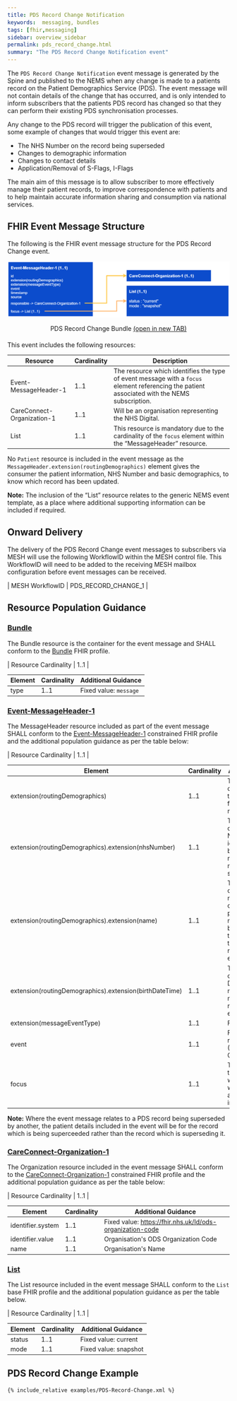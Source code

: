 ```yaml
---
title: PDS Record Change Notification
keywords:  messaging, bundles
tags: [fhir,messaging]
sidebar: overview_sidebar
permalink: pds_record_change.html
summary: "The PDS Record Change Notification event"
---
```


The `PDS Record Change Notification` event message is generated by the Spine and published to the NEMS when any change is made to a patients record on the Patient Demographics Service (PDS). The event message will not contain details of the change that has occurred, and is only intended to inform subscribers that the patients PDS record has changed so that they can perform their existing PDS synchronisation processes.

Any change to the PDS record will trigger the publication of this event, some example of changes that would trigger this event are:

- The NHS Number on the record being superseded
- Changes to demographic information
- Changes to contact details
- Application/Removal of S-Flags, I-Flags

The main aim of this message is to allow subscriber to more effectively manage their patient records, to improve correspondence with patients and to help maintain accurate information sharing and consumption via national services.


## FHIR Event Message Structure 
 
The following is the FHIR event message structure for the PDS Record Change event.

<div style="text-align:center; margin-bottom:20px" >
	<a href="images/messages/pds_change_bundle.png" target="_blank"><img src="images/messages/pds_change_bundle.png"></a>
	<p>PDS Record Change Bundle <a href="images/messages/pds_change_bundle.png" target="_blank">(open in new TAB)</a></p>
</div>


This event includes the following resources: 

| Resource | Cardinality | Description |
| --- | --- | --- |
| Event-MessageHeader-1 | 1..1 | The resource which identifies the type of event message with a `focus` element referencing the patient associated with the NEMS subscription. |
| CareConnect-Organization-1 | 1..1 | Will be an organisation representing the NHS Digital. |
| List | 1..1 | This resource is mandatory due to the cardinality of the `focus` element within the “MessageHeader” resource. |

No `Patient` resource is included in the event message as the `MessageHeader.extension(routingDemographics)` element gives the consumer the patient information, NHS Number and basic demographics, to know which record has been updated. 

**Note:** The inclusion of the “List” resource relates to the generic NEMS event template, as a place where additional supporting information can be included if required.


## Onward Delivery 

The delivery of the PDS Record Change event messages to subscribers via MESH will use the following WorkflowID within the MESH control file. This WorkflowID will need to be added to the receiving MESH mailbox configuration before event messages can be received. 

| MESH WorkflowID | PDS_RECORD_CHANGE_1 |


## Resource Population Guidance 


### [Bundle](http://hl7.org/fhir/STU3/StructureDefinition/Bundle)

The Bundle resource is the container for the event message and SHALL conform to the [Bundle](http://hl7.org/fhir/STU3/StructureDefinition/Bundle) FHIR profile.

| Resource Cardinality | 1..1 |

| Element | Cardinality | Additional Guidance |
| --- | --- | --- |
| type | 1..1 | Fixed value: `message` |


### [Event-MessageHeader-1](https://fhir.nhs.uk/STU3/StructureDefinition/Event-MessageHeader-1)

The MessageHeader resource included as part of the event message SHALL conform to the [Event-MessageHeader-1](https://fhir.nhs.uk/STU3/StructureDefinition/Event-MessageHeader-1) constrained FHIR profile and the additional population guidance as per the table below:

| Resource Cardinality | 1..1 |

| Element | Cardinality | Additional Guidance |
| --- | --- | --- |
| extension(routingDemographics) | 1..1 | The extension MUST contain the details of the patient who is the focus of this event message. |
| extension(routingDemographics).extension(nhsNumber) | 1..1 | The extension MUST contain the patient’s NHS Number identifier and is used by the NEMS for routing event messages to subscribers. |
| extension(routingDemographics).extension(name) | 1..1 | The extension MUST contain the human name element containing the patient’s official names as recognised by PDS,  and match the NHS number in the routingDemographics extension. |
| extension(routingDemographics).extension(birthDateTime) | 1..1 | The extension MUST contain the patient’s Date Of Birth which matches the NHS number in the routingDemographics extension. |
| extension(messageEventType) | 1..1 | Fixed value: `new` |
| event | 1..1 | Fixed Value: pds-record-changed-1 (PDS Record Changed) |
| focus | 1..1 | This will reference the “List” resource which in this event will not reference any additional information. |

**Note:** Where the event message relates to a PDS record being superseded by another, the patient details included in the event will be for the record which is being superceeded rather than the record which is superseding it.


### [CareConnect-Organization-1](https://fhir.hl7.org.uk/STU3/StructureDefinition/CareConnect-Organization-1)

The Organization resource included in the event message SHALL conform to the [CareConnect-Organization-1](https://fhir.hl7.org.uk/STU3/StructureDefinition/CareConnect-Organization-1) constrained FHIR profile and the additional population guidance as per the table below:

| Resource Cardinality | 1..1 |

| Element | Cardinality | Additional Guidance |
|---------|-------------|---------------------|
| identifier.system | 1..1 | Fixed value: https://fhir.nhs.uk/Id/ods-organization-code |
| identifier.value | 1..1 | Organisation's ODS Organization Code |
| name | 1..1 | Organisation's Name |


### [List](http://hl7.org/fhir/STU3/list.html)

The List resource included in the event message SHALL conform to the `List` base FHIR profile and the additional population guidance as per the table below. 

| Resource Cardinality | 1..1 |

| Element | Cardinality | Additional Guidance |
| --- | --- | --- |
| status | 1..1 | Fixed value: current |
| mode | 1..1 | Fixed value: snapshot |


## PDS Record Change Example ##

```xml
{% include_relative examples/PDS-Record-Change.xml %}
```
